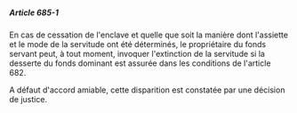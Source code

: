 ##### Article 685-1

En cas de cessation de l'enclave et quelle que soit la manière dont l'assiette et le mode de la servitude ont été déterminés, le propriétaire du fonds servant peut, à tout moment, invoquer l'extinction de la servitude si la desserte du fonds dominant est assurée dans les conditions de l'article 682.

A défaut d'accord amiable, cette disparition est constatée par une décision de justice.

